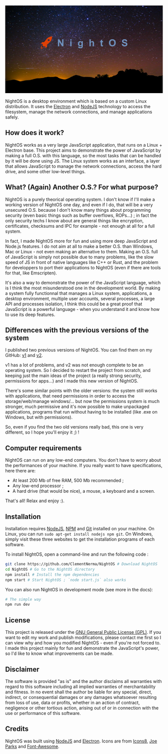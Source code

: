 
![NightOS Logo](logo.png)

NightOS is a desktop environment which is based on a custom Linux distribution. It uses the [Electron](https://github.com/electron/electron) and [NodeJS](https://nodejs.org) technology to access the filesystem, manage the network connections, and manage applications safely.

## How does it work?

NightOS works as a very large JavaScript application, that runs on a Linux + Electron base. This project aims to demonstrate the power of JavaScript by making a full O.S. with this language, so the most tasks that can be handled by it will be done using JS. The Linux system works as an interface, a layer that allows JavaScript to manage the network connections, access the hard drive, and some other low-level things.

## What? (Again) Another O.S.? For what purpose?

NightOS is a purely theorical operating system. I don't know if I'll make a working version of NightOS one day, and even if I do, that will be a very unsecured O.S. because I don't know many things about programming security (even basic things such as buffer overflows, ROPs...) ; in fact the only security techs I know about are general things like encryption, certificates, checksums and IPC for example - not enough at all for a full system.

In fact, I made NightOS more for fun and using more deep JavaScript and Node.js features. I do not aim at all to make a better O.S. than Windows, Mac or Linux - not even making an alternative to them. Making an O.S. full of JavaScript is simply not possible due to many problems, like the slow speed of JS in front of native languages like C++ or Rust, and the problem for developpers to port their applications to NightOS (even if there are tools for that, like Emscripten).

It's also a way to demonstrate the power of the JavaScript language, which is I think the most misunderstood one in the development world. By making a system fully functionnal that manages a Linux system, applications, a desktop environment, multiple user accounts, several processes, a large API and processes isolation, I think this could be a great proof that JavaScript is a powerful language - when you understand it and know how to use its deep features.

## Differences with the previous versions of the system

I published two previous versions of NightOS. You can find them on my GitHub: [v1](https://github.com/ClementNerma/NightOS-v1) and [v2](https://github.com/ClementNerma/NightOS-v2).

v1 has a lot of problems, and v2 was not enough complete to be an operating system. So I decided to restart the project from scratch, and keeping just the main ideas of the project (a really strong security, permissions for apps...) and I made this new version of NightOS.

There's some similar points with the older versions: the system still works with applications, that need permissions in order to access the storage/web/manage windows/... but now the permissions system is much stronger, much permissive and it's now possible to make unpackaged applications, programs that run without having to be installed (like .exe on Windows, but with permissions).

So, even if you find the two old versions really bad, this one is very different, so I hope you'll enjoy it ;) !

## Computer requirements

NightOS can run on any low-end computers. You don't have to worry about the performances of your machine.
If you really want to have specifications, here there are:

* At least 200 Mb of free RAM, 500 Mb recommended ;
* Any low-end processor ;
* A hard drive (that would be nice), a mouse, a keyboard and a screen.

That's all! Relax and enjoy :).

## Installation

Installation requires [NodeJS](https://nodejs.org), [NPM](https://npmjs.com) and [Git](https://git-scm.com/) installed on your machine. On Linux, you can run `sudo apt-get install nodejs npm git`. On Windows, simply visit these three websites to get the installation programs of each software.

To install NightOS, open a command-line and run the following code :

```bash
git clone https://github.com/ClementNerma/NightOS # Download NightOS
cd NightOS # Go to the NightOS directory
npm install # Install the npm dependencies
npm start # Start NightOS ; `node start.js` also works
```

You can also run NightOS in development mode (see more in the docs):

```bash
# The simple way
npm run dev
```

## License

This project is released under the [GNU General Public License (GPL)](LICENSE.md). If you want to edit my work and publish modifications, please contact me first so I can view why and how you modified NightOS - even if you're not forced to. I made this project mainly for fun and demonstrate the JavaScript's power, so I'd like to know what improvements can be made.

## Disclaimer

The software is provided "as is" and the author disclaims all warranties with regard to this software including all implied warranties of merchantability and fitness. In no event shall the author be liable for any special, direct, indirect, or consequential damages or any damages whatsoever resulting from loss of use, data or profits, whether in an action of contract, negligence or other tortious action, arising out of or in connection with the use or performance of this software.

## Credits

NightOS was built using [NodeJS](https://nodejs.org) and [Electron](https://github.com/electron/electron).
Icons are from [Icons8](https://icons8.com), [Joe Parks](https://www.flickr.com/people/34450190@N08) and [Font-Awesome](http://fortawesome.github.io/Font-Awesome).
